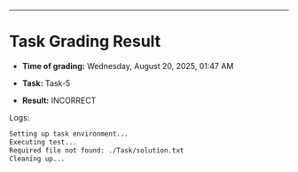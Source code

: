 
---
# Task Grading Result

- **Time of grading:** Wednesday, August 20, 2025, 01:47 AM

- **Task:** Task-5

- **Result:** INCORRECT


Logs:
```bash
Setting up task environment...
Executing test...
Required file not found: ./Task/solution.txt
Cleaning up...
```
